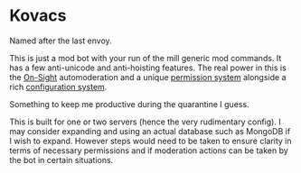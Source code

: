 # Kovacs
Named after the last envoy.

This is just a mod bot with your run of the mill generic mod commands. It has a few anti-unicode and anti-hoisting features. The real power in this is the [On-Sight](https://github.com/Nathan-Webb/Kovacs/wiki/AutoMod) automoderation and a unique [permission system](https://github.com/Nathan-Webb/Kovacs/wiki/Permissions) alongside a rich [configuration system](https://github.com/Nathan-Webb/Kovacs/wiki/Config).

Something to keep me productive during the quarantine I guess.

This is built for one or two servers (hence the very rudimentary config). I may consider expanding and using an actual database such as MongoDB if I wish to expand. However steps would need to be taken to ensure clarity in terms of necessary permissions and if moderation actions can be taken by the bot in certain situations.
